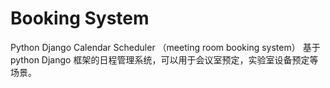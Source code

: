 # Booking System
Python Django Calendar Scheduler （meeting room booking system）
基于python Django 框架的日程管理系统，可以用于会议室预定，实验室设备预定等场景。

